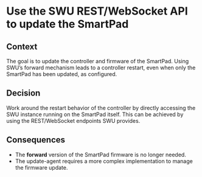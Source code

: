 # Use the SWU REST/WebSocket API to update the SmartPad

## Context

The goal is to update the controller and firmware of the SmartPad. Using SWU’s forward mechanism leads to a controller restart, even when only the SmartPad has been updated, as configured.

## Decision

Work around the restart behavior of the controller by directly accessing the SWU instance running on the SmartPad itself. This can be achieved by using the REST/WebSocket endpoints SWU provides.

## Consequences

- The **forward** version of the SmartPad firmware is no longer needed.
- The update-agent requires a more complex implementation to manage the firmware update.

